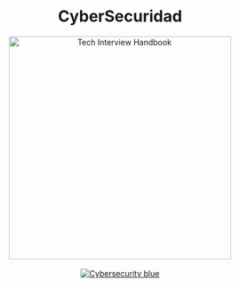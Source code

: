 <h1 align="center"> CyberSecuridad </h1>
<div align="center">
  <!--<a href="https://yangshun.github.io/tech-interview-handbook/">
    <img src="https://www.kindpng.com/picc/b/222/2223087.png" alt="Tech Interview Handbook" width="400">
  </a> -->
  <img src="https://www.kindpng.com/picc/b/222/2223087.png" alt="Tech Interview Handbook" width="400">
  <br><br>
  <a href="https://github.com/BrandPM18/MarkdownReports/tree/master/CyberSecurity">
    <img src="https://img.shields.io/badge/Course-Cybersecurity-blue" alt="Cybersecurity blue">
  </a>
  <br>
  <p>
  <!--  <em>Credits: <a href="https://dribbble.com/shots/3831443-Tech-Interview-Handbook">Illustration</a> by <a href="https://dribbble.com/yangheng">@Brand_PM</a></em>
  </p>
  <h3>
    <a href="https://yangshun.github.io/tech-interview-handbook/">Read on the website</a>
  </h3>-->
</div>
